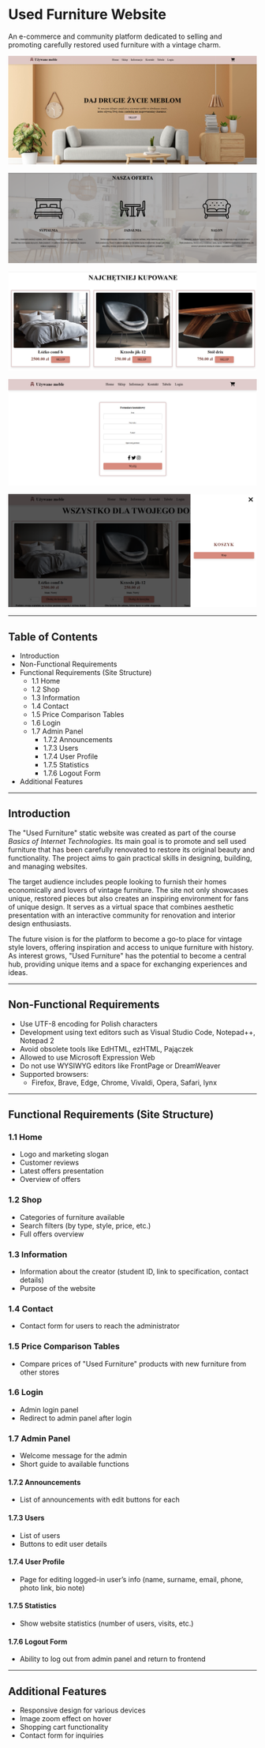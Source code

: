 # Used Furniture Website

An e-commerce and community platform dedicated to selling and promoting carefully restored used furniture with a vintage charm.

![ss1](images/screenshot1.png)

![ss2](images/screenshot2.png)

![ss3](images/screenshot3.png)

![ss4](images/screenshot4.png)

![ss5](images/screenshot5.png)

---

## Table of Contents

- Introduction  
- Non-Functional Requirements  
- Functional Requirements (Site Structure)  
  - 1.1 Home  
  - 1.2 Shop  
  - 1.3 Information  
  - 1.4 Contact  
  - 1.5 Price Comparison Tables  
  - 1.6 Login  
  - 1.7 Admin Panel  
    - 1.7.2 Announcements  
    - 1.7.3 Users  
    - 1.7.4 User Profile  
    - 1.7.5 Statistics  
    - 1.7.6 Logout Form  
- Additional Features

---

## Introduction

The "Used Furniture" static website was created as part of the course *Basics of Internet Technologies*. Its main goal is to promote and sell used furniture that has been carefully renovated to restore its original beauty and functionality. The project aims to gain practical skills in designing, building, and managing websites.

The target audience includes people looking to furnish their homes economically and lovers of vintage furniture. The site not only showcases unique, restored pieces but also creates an inspiring environment for fans of unique design. It serves as a virtual space that combines aesthetic presentation with an interactive community for renovation and interior design enthusiasts.

The future vision is for the platform to become a go-to place for vintage style lovers, offering inspiration and access to unique furniture with history. As interest grows, "Used Furniture" has the potential to become a central hub, providing unique items and a space for exchanging experiences and ideas.

---

## Non-Functional Requirements

- Use UTF-8 encoding for Polish characters  
- Development using text editors such as Visual Studio Code, Notepad++, Notepad 2  
- Avoid obsolete tools like EdHTML, ezHTML, Pajączek  
- Allowed to use Microsoft Expression Web  
- Do not use WYSIWYG editors like FrontPage or DreamWeaver  
- Supported browsers:  
  - Firefox, Brave, Edge, Chrome, Vivaldi, Opera, Safari, lynx

---

## Functional Requirements (Site Structure)

### 1.1 Home

- Logo and marketing slogan  
- Customer reviews  
- Latest offers presentation  
- Overview of offers  

### 1.2 Shop

- Categories of furniture available  
- Search filters (by type, style, price, etc.)  
- Full offers overview  

### 1.3 Information

- Information about the creator (student ID, link to specification, contact details)  
- Purpose of the website  

### 1.4 Contact

- Contact form for users to reach the administrator  

### 1.5 Price Comparison Tables

- Compare prices of "Used Furniture" products with new furniture from other stores  

### 1.6 Login

- Admin login panel  
- Redirect to admin panel after login  

### 1.7 Admin Panel

- Welcome message for the admin  
- Short guide to available functions  

#### 1.7.2 Announcements

- List of announcements with edit buttons for each  

#### 1.7.3 Users

- List of users  
- Buttons to edit user details  

#### 1.7.4 User Profile

- Page for editing logged-in user’s info (name, surname, email, phone, photo link, bio note)  

#### 1.7.5 Statistics

- Show website statistics (number of users, visits, etc.)  

#### 1.7.6 Logout Form

- Ability to log out from admin panel and return to frontend  

---

## Additional Features

- Responsive design for various devices  
- Image zoom effect on hover  
- Shopping cart functionality  
- Contact form for inquiries  

